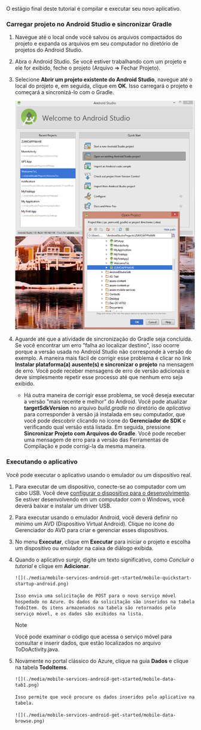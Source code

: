 O estágio final deste tutorial é compilar e executar seu novo aplicativo.

### Carregar projeto no Android Studio e sincronizar Gradle
1. Navegue até o local onde você salvou os arquivos compactados do projeto e expanda os arquivos em seu computador no diretório de projetos do Android Studio.
2. Abra o Android Studio. Se você estiver trabalhando com um projeto e ele for exibido, feche o projeto (Arquivo => Fechar Projeto).
3. Selecione **Abrir um projeto existente do Android Studio**, navegue até o local do projeto e, em seguida, clique em **OK**. Isso carregará o projeto e começará a sincronizá-lo com o Gradle.
   
     ![](./media/mobile-services-android-get-started/android-studio-import-project.png)
4. Aguarde até que a atividade de sincronização do Gradle seja concluída. Se você encontrar um erro "falha ao localizar destino", isso ocorre porque a versão usada no Android Studio não corresponde à versão do exemplo. A maneira mais fácil de corrigir esse problema é clicar no link **Instalar plataforma(a) ausente(s) e sincronizar o projeto** na mensagem de erro. Você pode receber mensagens de erro de versão adicionais e deve simplesmente repetir esse processo até que nenhum erro seja exibido.
   
   * Há outra maneira de corrigir esse problema, se você deseja executar a versão "mais recente e melhor" do Android. Você pode atualizar **targetSdkVersion** no arquivo *build.gradle* no diretório de *aplicativo* para corresponder à versão já instalada em seu computador, que você pode descobrir clicando no ícone do **Gerenciador de SDK** e verificando qual versão está listada. Em seguida, pressione **Sincronizar Projeto com Arquivos do Gradle**. Você pode receber uma mensagem de erro para a versão das Ferramentas de Compilação e pode corrigi-la da mesma maneira.

### Executando o aplicativo
Você pode executar o aplicativo usando o emulador ou um dispositivo real.

1. Para executar de um dispositivo, conecte-se ao computador com um cabo USB. Você deve [configurar o dispositivo para o desenvolvimento](https://developer.android.com/training/basics/firstapp/running-app.html). Se estiver desenvolvendo em um computador com o Windows, você deverá baixar e instalar um driver USB.
2. Para executar usando o emulador Android, você deverá definir no mínimo um AVD (Dispositivo Virtual Android). Clique no ícone do Gerenciador do AVD para criar e gerenciar esses dispositivos.
3. No menu **Executar**, clique em **Executar** para iniciar o projeto e escolha um dispositivo ou emulador na caixa de diálogo exibida.
4. Quando o aplicativo surgir, digite um texto significativo, como *Concluir o tutorial* e clique em **Adicionar**.
   
       ![](./media/mobile-services-android-get-started/mobile-quickstart-startup-android.png)
   
       Isso envia uma solicitação de POST para o novo serviço móvel hospedado no Azure. Os dados da solicitação são inseridos na tabela TodoItem. Os itens armazenados na tabela são retornados pelo serviço móvel, e os dados são exibidos na lista.
   
   > [!NOTE]
   > Você pode examinar o código que acessa o serviço móvel para consultar e inserir dados, que estão localizados no arquivo ToDoActivity.java.
   > 
   > 
5. Novamente no portal clássico do Azure, clique na guia **Dados** e clique na tabela **TodoItems**.
   
       ![](./media/mobile-services-android-get-started/mobile-data-tab1.png)
   
       Isso permite que você procure os dados inseridos pelo aplicativo na tabela.
   
       ![](./media/mobile-services-android-get-started/mobile-data-browse.png)

<!---HONumber=AcomDC_1203_2015-->